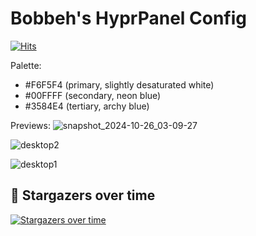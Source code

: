 # Bobbeh's HyprPanel Config
[![Hits](https://hits.seeyoufarm.com/api/count/incr/badge.svg?url=https%3A%2F%2Fgithub.com%2Fbdelucia%2FHyprPanel-Config-Files&count_bg=%2379C83D&title_bg=%23555555&icon=&icon_color=%23E7E7E7&title=hits&edge_flat=false)](https://hits.seeyoufarm.com)

Palette:
- #F6F5F4 (primary, slightly desaturated white)
- #00FFFF (secondary, neon blue)
- #3584E4 (tertiary, archy blue)

Previews:
![snapshot_2024-10-26_03-09-27](https://github.com/user-attachments/assets/abeb8442-7821-4f22-b2be-188e00f3d68f)

![desktop2](https://github.com/user-attachments/assets/b49f9bc1-f07e-406e-ae68-0c76992b2237)

![desktop1](https://github.com/user-attachments/assets/568e4141-3910-42a1-ba1c-e07423ae7bbf)

## 🌟 Stargazers over time

[![Stargazers over time](https://chart.yhype.me/github/repository-star/v1/878857869.svg)](https://yhype.me?utm_source=github&utm_medium=bdelucia-hyprpanel-config-files&utm_content=chart-repository-star-cumulative)

